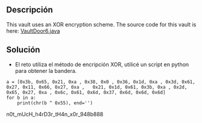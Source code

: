 ## Descripción

This vault uses an XOR encryption scheme. The source code for this vault is here: [VaultDoor6.java](https://jupiter.challenges.picoctf.org/static/937a166e2c8c5bf34928a2dab22e8ade/VaultDoor6.java)
## Solución
- El reto utiliza el método de encripción XOR, utilicé un script en python para obtener la bandera.

```
a = [0x3b, 0x65, 0x21, 0xa , 0x38, 0x0 , 0x36, 0x1d, 0xa , 0x3d, 0x61, 0x27, 0x11, 0x66, 0x27, 0xa ,   0x21, 0x1d, 0x61, 0x3b, 0xa , 0x2d, 0x65, 0x27, 0xa , 0x6c, 0x61, 0x6d, 0x37, 0x6d, 0x6d, 0x6d]
for b in a:
    print(chr(b ^ 0x55), end='')
```

n0t_mUcH_h4rD3r_tH4n_x0r_948b888